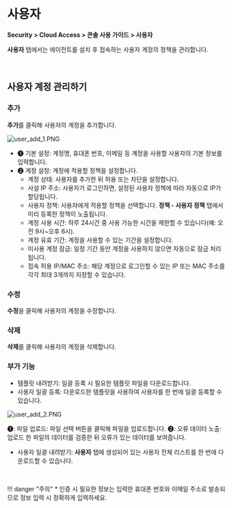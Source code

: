 # 사용자

**Security > Cloud Access > 콘솔 사용 가이드 > 사용자**

**사용자** 탭에서는 에이전트를 설치 후 접속하는 사용자 계정의 정책을 관리합니다.

<br>

## 사용자 계정 관리하기

### 추가

**추가**를 클릭해 사용자의 계정을 추가합니다. 

![user_add_1.PNG](https://kr1-api-object-storage.nhncloudservice.com/v1/AUTH_2acdfabf4efe4efc8a04c00b348110c9/cdn_origin/prod_cloud_access/2025.06.24/user_add_1.png)

* ➊ 기본 설정: 계정명, 휴대폰 번호, 이메일 등 계정을 사용할 사용자의 기본 정보를 입력합니다. 
* ➋ 계정 설정: 계정에 적용할 정책을 설정합니다.
    * 계정 상태: 사용자를 추가한 뒤 허용 또는 차단을 설정합니다.
    * 사설 IP 주소: 사용자가 로그인하면, 설정된 사용자 정책에 따라 자동으로 IP가 할당됩니다.
    * 사용자 정책: 사용자에게 적용할 정책을 선택합니다. **정책 - 사용자 정책** 탭에서 미리 등록한 정책이 노출됩니다. 
    * 계정 사용 시간: 하루 24시간 중 사용 가능한 시간을 제한할 수 있습니다(예: 오전 9시~오후 6시).
    * 계정 유효 기간: 계정을 사용할 수 있는 기간을 설정합니다.
    * 미사용 계정 잠금: 일정 기간 동안 계정을 사용하지 않으면 자동으로 잠금 처리됩니다.
    * 접속 허용 IP/MAC 주소: 해당 계정으로 로그인할 수 있는 IP 또는 MAC 주소를 각각 최대 3개까지 지정할 수 있습니다.

### 수정

**수정**을 클릭해 사용자의 계정을 수정합니다.

### 삭제

**삭제**를 클릭해 사용자의 계정을 삭제합니다.

### 부가 기능

* 템플릿 내려받기: 일괄 등록 시 필요한 템플릿 파일을 다운로드합니다.
* 사용자 일괄 등록: 다운로드한 템플릿을 사용하여 사용자를 한 번에 일괄 등록할 수 있습니다.

![user_add_2.PNG](https://kr1-api-object-storage.nhncloudservice.com/v1/AUTH_2acdfabf4efe4efc8a04c00b348110c9/cdn_origin/prod_cloud_access/2025.06.24/user_add_2.png)

➊: 파일 업로드: 파일 선택 버튼을 클릭해 파일을 업로드합니다.
➋: 오류 데이터 노출: 업로드 한 파일의 데이터를 검증한 뒤 오류가 있는 데이터를 보여줍니다.

* 사용자 일괄 내려받기: **사용자** 탭에 생성되어 있는 사용자 전체 리스트를 한 번에 다운로드할 수 있습니다.

<br>

!!! danger "주의"
    * 인증 시 필요한 정보는 입력한 휴대폰 번호와 이메일 주소로 발송되므로 정보 입력 시 정확하게 입력하세요.